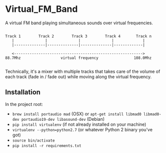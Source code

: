 # Virtual_FM_Band
A virtual FM band playing simultaneous sounds over virtual frequencies.

```
                                                                        
Track 1        Track 2        Track 3        Track 4       Track n        
   |              |              |              |             |         
   |--------------|--------------|--------------|-------------|         
                                                                        
   <---------------------------------------------------------->         
88.7Mhz                  virtual frequency                108.0Mhz      
                                                                        
```

Technically, it's a mixer with multiple tracks that takes care of the volume of each track (fade in / fade out) while moving along the virtual frequency.

## Installation

In the project root:
* `brew install portaudio mad` (OSX) or `apt-get install libmad0 libmad0-dev portaudio19-dev libasound-dev` (Debian)
* `pip install virtualenv` (if not already installed on your machine)
* `virtualenv --python=python2.7` (or whatever Python 2 binary you've got)
* `source bin/activate`
* `pip install -r requirements.txt`
